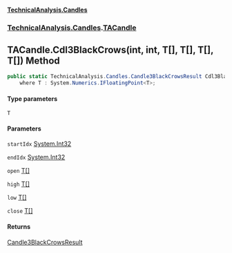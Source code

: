#### [TechnicalAnalysis.Candles](TechnicalAnalysis.Candles.md 'TechnicalAnalysis.Candles')
### [TechnicalAnalysis.Candles](TechnicalAnalysis.Candles.md#TechnicalAnalysis.Candles 'TechnicalAnalysis.Candles').[TACandle](TACandle.md 'TechnicalAnalysis.Candles.TACandle')

## TACandle.Cdl3BlackCrows<T>(int, int, T[], T[], T[], T[]) Method

```csharp
public static TechnicalAnalysis.Candles.Candle3BlackCrowsResult Cdl3BlackCrows<T>(int startIdx, int endIdx, T[] open, T[] high, T[] low, T[] close)
    where T : System.Numerics.IFloatingPoint<T>;
```
#### Type parameters

<a name='TechnicalAnalysis.Candles.TACandle.Cdl3BlackCrows_T_(int,int,T[],T[],T[],T[]).T'></a>

`T`
#### Parameters

<a name='TechnicalAnalysis.Candles.TACandle.Cdl3BlackCrows_T_(int,int,T[],T[],T[],T[]).startIdx'></a>

`startIdx` [System.Int32](https://docs.microsoft.com/en-us/dotnet/api/System.Int32 'System.Int32')

<a name='TechnicalAnalysis.Candles.TACandle.Cdl3BlackCrows_T_(int,int,T[],T[],T[],T[]).endIdx'></a>

`endIdx` [System.Int32](https://docs.microsoft.com/en-us/dotnet/api/System.Int32 'System.Int32')

<a name='TechnicalAnalysis.Candles.TACandle.Cdl3BlackCrows_T_(int,int,T[],T[],T[],T[]).open'></a>

`open` [T](TACandle.Cdl3BlackCrows_T_(int,int,T[],T[],T[],T[]).md#TechnicalAnalysis.Candles.TACandle.Cdl3BlackCrows_T_(int,int,T[],T[],T[],T[]).T 'TechnicalAnalysis.Candles.TACandle.Cdl3BlackCrows<T>(int, int, T[], T[], T[], T[]).T')[[]](https://docs.microsoft.com/en-us/dotnet/api/System.Array 'System.Array')

<a name='TechnicalAnalysis.Candles.TACandle.Cdl3BlackCrows_T_(int,int,T[],T[],T[],T[]).high'></a>

`high` [T](TACandle.Cdl3BlackCrows_T_(int,int,T[],T[],T[],T[]).md#TechnicalAnalysis.Candles.TACandle.Cdl3BlackCrows_T_(int,int,T[],T[],T[],T[]).T 'TechnicalAnalysis.Candles.TACandle.Cdl3BlackCrows<T>(int, int, T[], T[], T[], T[]).T')[[]](https://docs.microsoft.com/en-us/dotnet/api/System.Array 'System.Array')

<a name='TechnicalAnalysis.Candles.TACandle.Cdl3BlackCrows_T_(int,int,T[],T[],T[],T[]).low'></a>

`low` [T](TACandle.Cdl3BlackCrows_T_(int,int,T[],T[],T[],T[]).md#TechnicalAnalysis.Candles.TACandle.Cdl3BlackCrows_T_(int,int,T[],T[],T[],T[]).T 'TechnicalAnalysis.Candles.TACandle.Cdl3BlackCrows<T>(int, int, T[], T[], T[], T[]).T')[[]](https://docs.microsoft.com/en-us/dotnet/api/System.Array 'System.Array')

<a name='TechnicalAnalysis.Candles.TACandle.Cdl3BlackCrows_T_(int,int,T[],T[],T[],T[]).close'></a>

`close` [T](TACandle.Cdl3BlackCrows_T_(int,int,T[],T[],T[],T[]).md#TechnicalAnalysis.Candles.TACandle.Cdl3BlackCrows_T_(int,int,T[],T[],T[],T[]).T 'TechnicalAnalysis.Candles.TACandle.Cdl3BlackCrows<T>(int, int, T[], T[], T[], T[]).T')[[]](https://docs.microsoft.com/en-us/dotnet/api/System.Array 'System.Array')

#### Returns
[Candle3BlackCrowsResult](Candle3BlackCrowsResult.md 'TechnicalAnalysis.Candles.Candle3BlackCrowsResult')